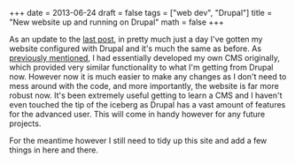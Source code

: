 +++
date = 2013-06-24
draft = false
tags = ["web dev", "Drupal"]
title = "New website up and running on Drupal"
math = false
+++

As an update to the [last post](http://stuartlacy.co.uk/2013/06/21/drupal-wins/), in pretty much just a day I've gotten my website configured with Drupal and it's much the same as before. As [previously mentioned](http://stuartlacy.co.uk/2013/05/05/website-update-in-the-works/), I had essentially developed my own CMS originally, which provided very similar functionality to what I'm getting from Drupal now. However now it is much easier to make any changes as I don't need to mess around with the code, and more importantly, the website is far more robust now. It's been extremely useful getting to learn a CMS and I haven't even touched the tip of the iceberg as Drupal has a vast amount of features for the advanced user. This will come in handy however for any future projects.

For the meantime however I still need to tidy up this site and add a few things in here and there.
